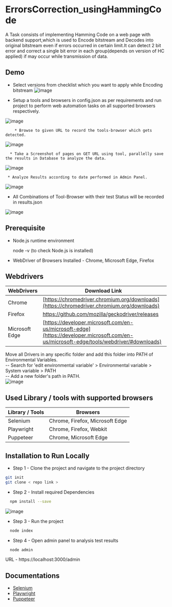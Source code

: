 # ErrorsCorrection_usingHammingCode

A Task consists of implementing Hamming Code on a web page with backend support,which is used to Encode bitstream and Decodes into original bitstream even if errors occurred in certain limit.It can detect 2 bit error and correct a single bit error in each group(depends on version of HC applied) if may occur while transmission of data. <br/>

## Demo

- Select versions from checklist which you want to apply while Encoding bitstream 
![image](https://user-images.githubusercontent.com/74758376/226925812-3ea0133d-8c2d-488e-aa74-841c7e8c95a4.png)

- Setup a tools and browsers in config.json as per requirements and run project to perform web automation tasks on all supported browsers respectively.

![image](https://user-images.githubusercontent.com/74758376/170940938-534ae94f-9452-4f4e-b336-a319dc030d40.png)

  
        * Browse to given URL to record the tools-browser which gets detected.
        
![image](https://user-images.githubusercontent.com/74758376/170940621-4bc505c5-cf1c-4bf2-99ee-a3814f4abb67.png)

      * Take a Screenshot of pages on GET URL using tool, parallelly save the results in Database to analyze the data. 

![image](https://user-images.githubusercontent.com/74758376/170940348-101414d9-555f-4a76-be98-61daf28ef342.png)

     * Analyze Results according to date performed in Admin Panel.
![image](https://user-images.githubusercontent.com/74758376/170940792-655e3c53-6bc7-4854-935e-fba8a5fc063f.png)


- All Combinations of Tool-Browser with their test Status will be recorded in results.json

![image](https://user-images.githubusercontent.com/74758376/170771018-da3193f9-9623-47a5-a2d1-848b0d1b853c.png)

## Prerequisite 

- Node.js runtime environment 
     
     node -v  (to check Node.js is installed) 
- WebDriver of Browsers Installed - Chrome, Microsoft Edge, Firefox 


## Webdrivers

| WebDrivers             | Download Link                                                                |
| ----------------- | ------------------------------------------------------------------ |
| Chrome| [https://chromedriver.chromium.org/downloads](https://chromedriver.chromium.org/downloads)|
| Firefox| https://github.com/mozilla/geckodriver/releases|
| Microsoft Edge |[https://developer.microsoft.com/en-us/microsoft-edge](https://developer.microsoft.com/en-us/microsoft-edge/tools/webdriver/#downloads)| |

 Move all Drivers in any specific folder and add this folder into PATH of Environmental Variables. <br />
-- Search for 'edit environmental variable' > Environmental variable > System variable > PATH <br />
-- Add a new folder's path in PATH.  <br />
![image](https://user-images.githubusercontent.com/74758376/170932144-40f6f187-fea2-46d2-8725-c8b5bca77f2e.png)


## Used Library / tools with supported browsers

| Library / Tools             |  Browsers                                                               |
| ----------------- | ------------------------------------------------------------------ |
| Selenium  |  Chrome, Firefox, Microsoft Edge |
| Playwright|  Chrome, Firefox, Webkit |
| Puppeteer |  Chrome, Microsoft Edge | |


## Installation to Run Locally


 -  Step 1 - Clone the project and navigate to the project directory
  
```bash
git init 
git clone < repo link >

```


  -  Step 2 - Install required Dependencies 

```bash
  npm install --save

```
![image](https://user-images.githubusercontent.com/74758376/170021068-62a60db1-28f2-4850-a123-d4415c7e5378.png)

 -  Step 3 - Run the project

```bash
  node index 

```



  -  Step 4 - Open admin panel to analysis test results 

```bash
  node admin 

```
URL - https://localhost:3000/admin

## Documentations

- [Selenium](https://www.selenium.dev/documentation)
- [Playwright](https://playwright.dev/docs/intro)
- [Puppeteer](https://pptr.dev)




